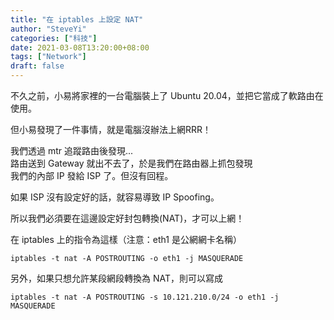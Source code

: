 ```yaml
---
title: "在 iptables 上設定 NAT"
author: "SteveYi"
categories: ["科技"]
date: 2021-03-08T13:20:00+08:00
tags: ["Network"]
draft: false
---
```

不久之前，小易將家裡的一台電腦裝上了 Ubuntu 20.04，並把它當成了軟路由在使用。

但小易發現了一件事情，就是電腦沒辦法上網RRR！

我們透過 mtr 追蹤路由後發現...  
路由送到 Gateway 就出不去了，於是我們在路由器上抓包發現  
我們的內部 IP 發給 ISP 了。但沒有回程。

如果 ISP 沒有設定好的話，就容易導致 IP Spoofing。  

所以我們必須要在這邊設定好封包轉換(NAT)，才可以上網！

在 iptables 上的指令為這樣（注意：eth1 是公網網卡名稱）
```
iptables -t nat -A POSTROUTING -o eth1 -j MASQUERADE
```

另外，如果只想允許某段網段轉換為 NAT，則可以寫成
```
iptables -t nat -A POSTROUTING -s 10.121.210.0/24 -o eth1 -j MASQUERADE
```

